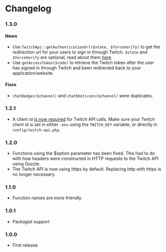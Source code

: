 # Changelog

### 1.3.0
#### News
- Use ```TwitchApi::getAuthenticationUrl($state, $forceVerify)``` to get the redirection url for your users to sign in through Twitch. ```$state``` and ```$forceVerify``` are optional, read about them [here](https://github.com/justintv/Twitch-API/blob/master/authentication.md#authorization-code-flow).
- Use ```getAccessToken($code)``` to retrieve the Twitch token after the user has signed in through Twitch and been redirected back to your application/website.

#### Fixes
- ```chatBadges($channel)``` and ```chatEmoticons($channel)``` were duplicates.

### 1.2.1
- A client id [is now required](https://blog.twitch.tv/client-id-required-for-kraken-api-calls-afbb8e95f843) for Twitch API calls. Make sure your Twitch client id is set in either ```.env``` using the ```TWITCH_KEY``` variable, or directly in ```config/twitch-api.php```.

### 1.2.0
- Functions using the $option parameter has been fixed. This had to do with how headers were constructed in HTTP requests to the Twitch API using Guzzle.
- The Twitch API is now using https by default. Replacing http with https is no longer necessary.

### 1.1.0
- Function names are more friendly.

### 1.0.1
- Packagist support

### 1.0.0
- First release
